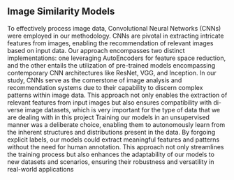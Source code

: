 ## Image Similarity Models

To effectively process image data, Convolutional Neural Networks (CNNs) were employed in our methodology. CNNs are
pivotal in extracting intricate features from images, enabling
the recommendation of relevant images based on input data.
Our approach encompasses two distinct implementations:
one leveraging AutoEncoders for feature space reduction,
and the other entails the utilization of pre-trained models
encompassing contemporary CNN architectures like ResNet,
VGG, and Inception.
In our study, CNNs serve as the cornerstone of image
analysis and recommendation systems due to their capability to discern complex patterns within image data. This
approach not only enables the extraction of relevant features
from input images but also ensures compatibility with di-
verse image datasets, which is very important for the type of
data that we are dealing with in this project
Training our models in an unsupervised manner was a
deliberate choice, enabling them to autonomously learn from
the inherent structures and distributions present in the data.
By forgoing explicit labels, our models could extract meaningful features and patterns without the need for human
annotation. This approach not only streamlines the training
process but also enhances the adaptability of our models to
new datasets and scenarios, ensuring their robustness and
versatility in real-world applications
